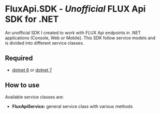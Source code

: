 # FluxApi.SDK - _Unofficial_ FLUX Api SDK for .NET

An unofficial SDK I created to work with FLUX Api endpoints in .NET applications (Console, Web or Mobile).
This SDK follow service models and is divided into different service classes.

## Required
- [dotnet 6](https://dotnet.microsoft.com/en-us/download/dotnet/6.0) or [dotnet 7](https://dotnet.microsoft.com/en-us/download/dotnet/7.0)

## How to use
Available service classes are:
- **FluxApiService:** general service class with various methods